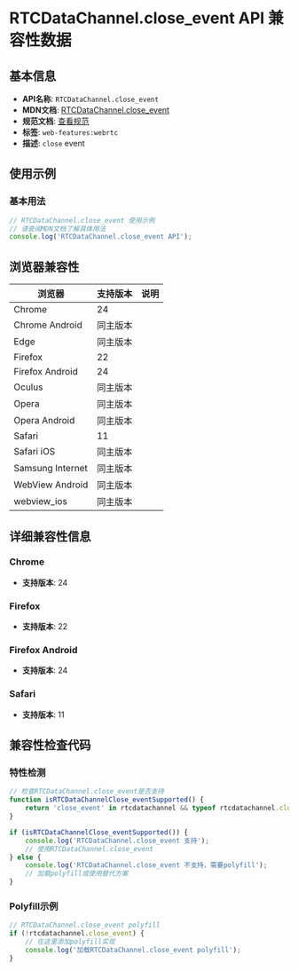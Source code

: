 # RTCDataChannel.close_event API 兼容性数据

## 基本信息

- **API名称**: `RTCDataChannel.close_event`
- **MDN文档**: [RTCDataChannel.close_event](https://developer.mozilla.org/docs/Web/API/RTCDataChannel/close_event)
- **规范文档**: [查看规范](https://w3c.github.io/webrtc-pc/#event-datachannel-close,https://w3c.github.io/webrtc-pc/#dom-rtcdatachannel-onclose)
- **标签**: `web-features:webrtc`
- **描述**: `close` event

## 使用示例

### 基本用法

```javascript
// RTCDataChannel.close_event 使用示例
// 请查阅MDN文档了解具体用法
console.log('RTCDataChannel.close_event API');
```

## 浏览器兼容性

| 浏览器 | 支持版本 | 说明 |
|--------|----------|------|
| Chrome | 24 |  |
| Chrome Android | 同主版本 |  |
| Edge | 同主版本 |  |
| Firefox | 22 |  |
| Firefox Android | 24 |  |
| Oculus | 同主版本 |  |
| Opera | 同主版本 |  |
| Opera Android | 同主版本 |  |
| Safari | 11 |  |
| Safari iOS | 同主版本 |  |
| Samsung Internet | 同主版本 |  |
| WebView Android | 同主版本 |  |
| webview_ios | 同主版本 |  |

## 详细兼容性信息

### Chrome

- **支持版本**: 24

### Firefox

- **支持版本**: 22

### Firefox Android

- **支持版本**: 24

### Safari

- **支持版本**: 11

## 兼容性检查代码

### 特性检测

```javascript
// 检查RTCDataChannel.close_event是否支持
function isRTCDataChannelClose_eventSupported() {
    return 'close_event' in rtcdatachannel && typeof rtcdatachannel.close_event === 'function';
}

if (isRTCDataChannelClose_eventSupported()) {
    console.log('RTCDataChannel.close_event 支持');
    // 使用RTCDataChannel.close_event
} else {
    console.log('RTCDataChannel.close_event 不支持，需要polyfill');
    // 加载polyfill或使用替代方案
}
```

### Polyfill示例

```javascript
// RTCDataChannel.close_event polyfill
if (!rtcdatachannel.close_event) {
    // 在这里添加polyfill实现
    console.log('加载RTCDataChannel.close_event polyfill');
}
```

